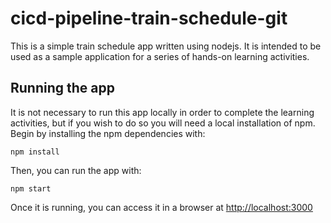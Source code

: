 # cicd-pipeline-train-schedule-git

This is a simple train schedule app written using nodejs. It is intended to be used as a sample application for a series of hands-on learning activities.

## Running the app ##

It is not necessary to run this app locally in order to complete the learning activities, but if you wish to do so you will need a local installation of npm. Begin by installing the npm dependencies with:

    npm install

Then, you can run the app with:

    npm start

Once it is running, you can access it in a browser at [http://localhost:3000](http://localhost:3000)
